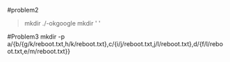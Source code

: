 #problem2
> mkdir ./-okgoogle
> mkdir ' '

#Problem3
 mkdir -p a/{b/{g/k/reboot.txt,h/k/reboot.txt},c/{i/j/reboot.txt,j/l/reboot.txt},d/{f/l/reboot.txt,e/m/reboot.txt}}
